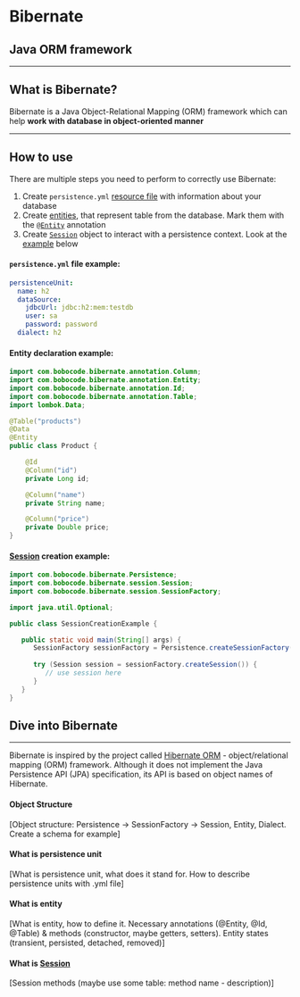 # Bibernate

## Java ORM framework

---

## What is Bibernate?

Bibernate is a Java Object-Relational Mapping (ORM) framework which can help <b>work with
database in object-oriented manner</b>

---

## How to use

There are multiple steps you need to perform to correctly use Bibernate:

1. Create `persistence.yml` [resource file](#persistenceyml-file-example) with information about your database
2. Create [entities](#entity-declaration-example), that represent table from the database. Mark them with
   the [`@Entity`](src/main/java/com/bobocode/bibernate/annotation/Entity.java) annotation
3. Create [`Session`](src/main/java/com/bobocode/bibernate/session/Session.java)
   object to interact with a persistence context. Look at
   the [example](#sessionsrcmainjavacombobocodebibernatesessionsessionjava-creation-example) below

#### `persistence.yml` file example:

```yaml
persistenceUnit:
  name: h2
  dataSource:
    jdbcUrl: jdbc:h2:mem:testdb
    user: sa
    password: password
  dialect: h2
```

#### Entity declaration example:

```java
import com.bobocode.bibernate.annotation.Column;
import com.bobocode.bibernate.annotation.Entity;
import com.bobocode.bibernate.annotation.Id;
import com.bobocode.bibernate.annotation.Table;
import lombok.Data;

@Table("products")
@Data
@Entity
public class Product {

    @Id
    @Column("id")
    private Long id;

    @Column("name")
    private String name;

    @Column("price")
    private Double price;
}
```

#### [Session](src/main/java/com/bobocode/bibernate/session/Session.java) creation example:

```java
import com.bobocode.bibernate.Persistence;
import com.bobocode.bibernate.session.Session;
import com.bobocode.bibernate.session.SessionFactory;

import java.util.Optional;

public class SessionCreationExample {

   public static void main(String[] args) {
      SessionFactory sessionFactory = Persistence.createSessionFactory("default");
      
      try (Session session = sessionFactory.createSession()) {
         // use session here
      }
   }
}
```

## Dive into Bibernate

---
Bibernate is inspired by the project called [Hibernate ORM](https://hibernate.org/) -
object/relational mapping (ORM) framework. Although it does not implement the Java 
Persistence API (JPA) specification, its API is based on object names of Hibernate.

#### Object Structure
[Object structure: Persistence -> SessionFactory -> Session, Entity, Dialect. 
Create a schema for example]

#### What is persistence unit
[What is persistence unit, what does it stand for. 
How to describe persistence units with .yml file]

#### What is entity
[What is entity, how to define it. Necessary annotations (@Entity, @Id, @Table) & 
methods (constructor, maybe getters, setters). 
Entity states (transient, persisted, detached, removed)]

#### What is [Session](src/main/java/com/bobocode/bibernate/session/Session.java)
[Session methods (maybe use some table: method name - description)]


